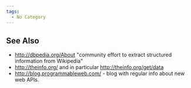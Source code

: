 ```yaml
---
tags:
  - No Category
---
```

## See Also

- <http://dbpedia.org/About> "community effort to extract structured
  information from Wikipedia"
- <http://theinfo.org/> and in particular <http://theinfo.org/get/data>
- <http://blog.programmableweb.com/> - blog with regular info about new
  web APIs.